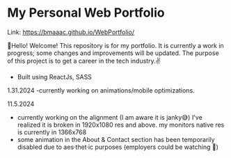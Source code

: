 # My Personal Web Portfolio
Link: https://bmaaac.github.io/WebPortfolio/

👋Hello! Welcome! This repository is for my portfolio. It is currently a work in progress; some changes and improvements will be updated.
The purpose of this project is to get a career in the tech industry.✌️

- Built using ReactJs, SASS

1.31.2024
-currently working on animations/mobile optimizations.

11.5.2024
- currently working on the alignment (I am aware it is janky😅) I've realized it is broken in 1920x1080 res and above.
my monitors native res is currently in 1366x768
- some animation in the About & Contact section has been temporarily disabled due to aes·thet·ic purposes (employers could be watching 👀)

##
